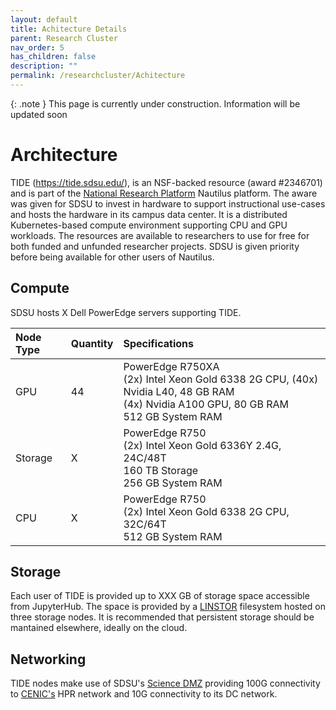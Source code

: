 ```yaml
---
layout: default
title: Achitecture Details
parent: Research Cluster
nav_order: 5
has_children: false
description: ""
permalink: /researchcluster/Achitecture
---
```


{: .note }
This page is currently under construction. Information will be updated soon

# Architecture

TIDE (https://tide.sdsu.edu/), is an NSF-backed resource (award #2346701) and is part of the [National Research Platform](https://nationalresearchplatform.org/) Nautilus platform. The aware was given for SDSU to invest in hardware to support instructional use-cases and hosts the hardware in its campus data center. It is a distributed Kubernetes-based compute environment supporting CPU and GPU workloads. The resources are available to researchers to use for free for both funded and unfunded researcher projects. SDSU is given priority before being available for other users of Nautilus. 

## Compute

SDSU hosts X Dell PowerEdge servers supporting TIDE.

| Node Type    | Quantity | Specifications |
|:-------------|:---------|:------|
| GPU          | 44       | PowerEdge R750XA<br />(2x) Intel Xeon Gold 6338 2G CPU, (40x) Nvidia L40, 48 GB RAM<br/>(4x) Nvidia A100 GPU, 80 GB RAM<br/>512 GB System RAM |
| Storage      | X        | PowerEdge R750<br/>(2x) Intel Xeon Gold 6336Y 2.4G, 24C/48T<br/>160 TB Storage<br/>256 GB System RAM |
| CPU          | X        | PowerEdge R750<br/>(2x) Intel Xeon Gold 6338 2G CPU, 32C/64T<br/>512 GB System RAM |


## Storage

Each user of TIDE is provided up to XXX GB of storage space accessible from JupyterHub. The space is provided by a [LINSTOR](https://linbit.com/linstor/) filesystem hosted on three storage nodes. It is recommended that persistent storage should be mantained elsewhere, ideally on the cloud.

## Networking

TIDE nodes make use of SDSU's [Science DMZ](https://iotlab.sdsu.edu/index.php/science-dmz/) providing 100G connectivity to [CENIC's](https://cenic.org/network/operations/maps) HPR network and 10G connectivity to its DC network.